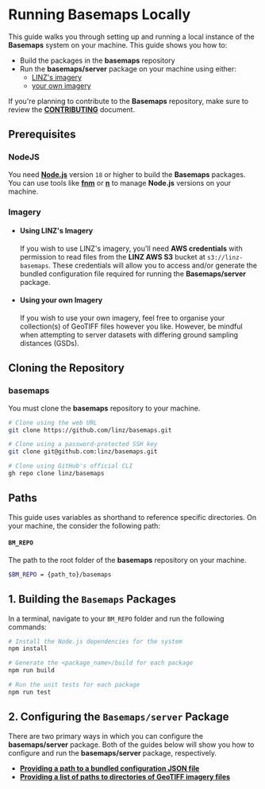 # Running Basemaps Locally

This guide walks you through setting up and running a local instance of the **Basemaps** system on your machine. This guide shows you how to:

- Build the packages in the **basemaps** repository
- Run the **basemaps/server** package on your machine using either:
    - [LINZ's imagery](#using-linzs-imagery)
    - [your own imagery](#using-your-own-imagery)


If you're planning to contribute to the **Basemaps** repository, make sure to review the [**CONTRIBUTING**][contributing] document.

## Prerequisites

### NodeJS

You need **[Node.js](https://nodejs.org)** version `18` or higher to build the **Basemaps** packages. You can use tools like [**fnm**](https://github.com/Schniz/fnm) or [**n**](https://github.com/tj/n) to manage **Node.js** versions on your machine.

### Imagery

- #### Using LINZ's Imagery

    If you wish to use LINZ's imagery, you'll need **AWS credentials** with permission to read files from the **LINZ AWS S3** bucket at `s3://linz-basemaps`. These credentials will allow you to access and/or generate the bundled configuration file required for running the **Basemaps/server** package.

- #### Using your own Imagery

    If you wish to use your own imagery, feel free to organise your collection(s) of GeoTIFF files however you like. However, be mindful when attempting to server datasets with differing ground sampling distances (GSDs).

## Cloning the Repository

### basemaps

You must clone the **basemaps** repository to your machine.

```bash
# Clone using the web URL
git clone https://github.com/linz/basemaps.git

# Clone using a password-protected SSH key
git clone git@github.com:linz/basemaps.git

# Clone using GitHub's official CLI
gh repo clone linz/basemaps
```

## Paths

This guide uses variables as shorthand to reference specific directories. On your machine, the consider the following path:

#### `BM_REPO`

The path to the root folder of the **basemaps** repository on your machine.

```bash
$BM_REPO = {path_to}/basemaps
```

## 1. Building the `Basemaps` Packages

In a terminal, navigate to your `BM_REPO` folder and run the following commands:

```bash
# Install the Node.js dependencies for the system
npm install

# Generate the <package_name>/build for each package
npm run build

# Run the unit tests for each package
npm run test
```

## 2. Configuring the `Basemaps/server` Package

There are two primary ways in which you can configure the **basemaps/server** package. Both of the guides below will show you how to configure and run the **basemaps/server** package, respectively.

- [**Providing a path to a bundled configuration JSON file**][bundled-json-config-file]
- [**Providing a list of paths to directories of GeoTIFF imagery files**][geotiff-imagery-directories]

<!-- internal links -->

[bundled-json-config-file]: ./Server%20Methods/bundled-json-config-file.md
[geotiff-imagery-directories]: ./Server%20Methods/geotiff-imagery-directories.md

<!-- external links -->

[configuration]: https://github.com/linz/basemaps/blob/master/docs/configuration.md
[contributing]: https://github.com/linz/basemaps/blob/master/CONTRIBUTING.md
[stac]: https://github.com/radiantearth/stac-spec/blob/master/overview.md